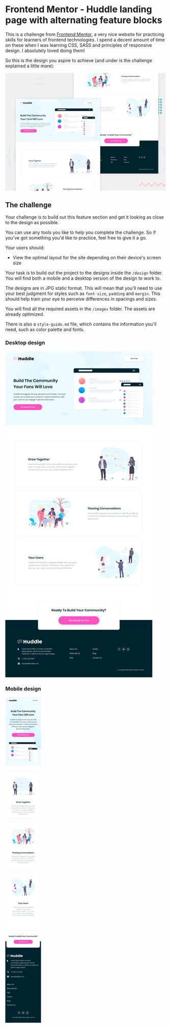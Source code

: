 # Frontend Mentor - Huddle landing page with alternating feature blocks


This is a challenge from [Frontend Mentor](https://www.frontendmentor.io/challenges), a very nice website for practicing skills for learners of frontend technologies. I spend a decent amount of time on these when I was learning CSS, SASS and principles of responsive design. I absolutely loved doing them! 


So this is the design you aspire to achieve (and under is the challenge explained a little more):


![Design preview for the Huddle landing page with alternating feature blocks coding challenge](./design/desktop-preview.jpg)


## The challenge

Your challenge is to build out this feature section and get it looking as close to the design as possible.

You can use any tools you like to help you complete the challenge. So if you've got something you'd like to practice, feel free to give it a go.

Your users should:

- View the optimal layout for the site depending on their device's screen size

Your task is to build out the project to the designs inside the `/design` folder. You will find both a mobile and a desktop version of the design to work to. 

The designs are in JPG static format. This will mean that you'll need to use your best judgment for styles such as `font-size`, `padding` and `margin`. This should help train your eye to perceive differences in spacings and sizes.

You will find all the required assets in the `/images` folder. The assets are already optimized.

There is also a `style-guide.md` file, which contains the information you'll need, such as color palette and fonts.

### Desktop design

![Design preview for the Four card feature section coding challenge](./design/desktop-design.jpg)

### Mobile design

![Design preview for the Four card feature section coding challenge](./design/mobile-design.jpg)

